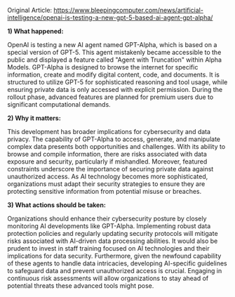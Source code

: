 Original Article: https://www.bleepingcomputer.com/news/artificial-intelligence/openai-is-testing-a-new-gpt-5-based-ai-agent-gpt-alpha/

**1) What happened:**

OpenAI is testing a new AI agent named GPT-Alpha, which is based on a special version of GPT-5. This agent mistakenly became accessible to the public and displayed a feature called "Agent with Truncation" within Alpha Models. GPT-Alpha is designed to browse the internet for specific information, create and modify digital content, code, and documents. It is structured to utilize GPT-5 for sophisticated reasoning and tool usage, while ensuring private data is only accessed with explicit permission. During the rollout phase, advanced features are planned for premium users due to significant computational demands.

**2) Why it matters:**

This development has broader implications for cybersecurity and data privacy. The capability of GPT-Alpha to access, generate, and manipulate complex data presents both opportunities and challenges. With its ability to browse and compile information, there are risks associated with data exposure and security, particularly if mishandled. Moreover, featured constraints underscore the importance of securing private data against unauthorized access. As AI technology becomes more sophisticated, organizations must adapt their security strategies to ensure they are protecting sensitive information from potential misuse or breaches.

**3) What actions should be taken:**

Organizations should enhance their cybersecurity posture by closely monitoring AI developments like GPT-Alpha. Implementing robust data protection policies and regularly updating security protocols will mitigate risks associated with AI-driven data processing abilities. It would also be prudent to invest in staff training focused on AI technologies and their implications for data security. Furthermore, given the newfound capability of these agents to handle data intricacies, developing AI-specific guidelines to safeguard data and prevent unauthorized access is crucial. Engaging in continuous risk assessments will allow organizations to stay ahead of potential threats these advanced tools might pose.